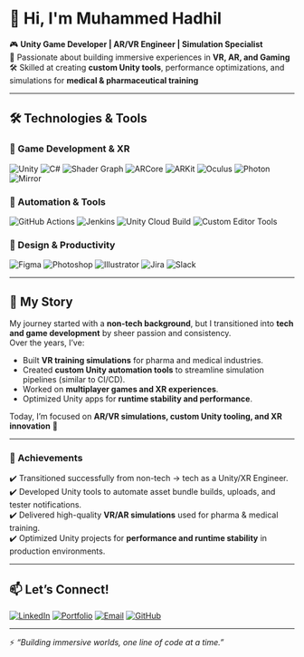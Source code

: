 # 👋 Hi, I'm Muhammed Hadhil  

🎮 **Unity Game Developer | AR/VR Engineer | Simulation Specialist**  
🚀 Passionate about building immersive experiences in **VR, AR, and Gaming**  
🛠️ Skilled at creating **custom Unity tools**, performance optimizations, and simulations for **medical & pharmaceutical training**  

---

## 🛠️ Technologies & Tools  

### 🔹 Game Development & XR  
![Unity](https://img.shields.io/badge/Unity-100000?style=for-the-badge&logo=unity&logoColor=white) 
![C#](https://img.shields.io/badge/C%23-239120?style=for-the-badge&logo=c-sharp&logoColor=white) 
![Shader Graph](https://img.shields.io/badge/Shader%20Graph-000000?style=for-the-badge&logo=unity&logoColor=white) 
![ARCore](https://img.shields.io/badge/ARCore-4285F4?style=for-the-badge&logo=google&logoColor=white) 
![ARKit](https://img.shields.io/badge/ARKit-000000?style=for-the-badge&logo=apple&logoColor=white) 
![Oculus](https://img.shields.io/badge/Oculus-1C1E20?style=for-the-badge&logo=oculus&logoColor=white) 
![Photon](https://img.shields.io/badge/Photon-1B1B1B?style=for-the-badge&logo=photon&logoColor=blue) 
![Mirror](https://img.shields.io/badge/Mirror-Networking-blue?style=for-the-badge)  

### 🔹 Automation & Tools  
![GitHub Actions](https://img.shields.io/badge/GitHub%20Actions-2088FF?style=for-the-badge&logo=github-actions&logoColor=white) 
![Jenkins](https://img.shields.io/badge/Jenkins-D24939?style=for-the-badge&logo=jenkins&logoColor=white) 
![Unity Cloud Build](https://img.shields.io/badge/Unity%20Cloud%20Build-000000?style=for-the-badge&logo=unity&logoColor=white) 
![Custom Editor Tools](https://img.shields.io/badge/Unity%20Editor%20Scripting-blueviolet?style=for-the-badge)  

### 🔹 Design & Productivity  
![Figma](https://img.shields.io/badge/Figma-F24E1E?style=for-the-badge&logo=figma&logoColor=white) 
![Photoshop](https://img.shields.io/badge/Photoshop-31A8FF?style=for-the-badge&logo=adobephotoshop&logoColor=white) 
![Illustrator](https://img.shields.io/badge/Illustrator-FF9A00?style=for-the-badge&logo=adobeillustrator&logoColor=white) 
![Jira](https://img.shields.io/badge/Jira-0052CC?style=for-the-badge&logo=jira&logoColor=white) 
![Slack](https://img.shields.io/badge/Slack-4A154B?style=for-the-badge&logo=slack&logoColor=white)  

---

## 📌 My Story  

My journey started with a **non-tech background**, but I transitioned into **tech and game development** by sheer passion and consistency.  
Over the years, I’ve:  
- Built **VR training simulations** for pharma and medical industries.  
- Created **custom Unity automation tools** to streamline simulation pipelines (similar to CI/CD).  
- Worked on **multiplayer games and XR experiences**.  
- Optimized Unity apps for **runtime stability and performance**.  

Today, I’m focused on **AR/VR simulations, custom Unity tooling, and XR innovation** 🚀  

---

### 🌟 Achievements  
✔️ Transitioned successfully from non-tech → tech as a Unity/XR Engineer.  
✔️ Developed Unity tools to automate asset bundle builds, uploads, and tester notifications.  
✔️ Delivered high-quality **VR/AR simulations** used for pharma & medical training.  
✔️ Optimized Unity projects for **performance and runtime stability** in production environments.  

---

## 📫 Let’s Connect!  
[![LinkedIn](https://img.shields.io/badge/LinkedIn-0A66C2?style=for-the-badge&logo=linkedin&logoColor=white)](https://linkedin.com/in/hadhilmuhammedh) [![Portfolio](https://img.shields.io/badge/Portfolio-000000?style=for-the-badge&logo=google-chrome&logoColor=white)](https://hadhilnjr.itch.io/) [![Email](https://img.shields.io/badge/Email-D14836?style=for-the-badge&logo=gmail&logoColor=white)](mailto:muhammedhhadhilcme@gmail.com) [![GitHub](https://img.shields.io/badge/GitHub-100000?style=for-the-badge&logo=github&logoColor=white)](https://github.com/yourgithub)

---

⚡ *“Building immersive worlds, one line of code at a time.”*  
